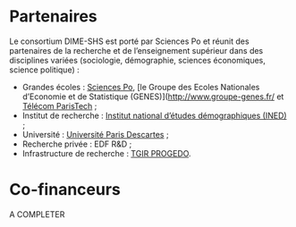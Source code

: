 # Partenaires
Le consortium DIME-SHS est porté par Sciences Po et réunit des partenaires de la recherche et de l’enseignement supérieur dans des disciplines variées (sociologie, démographie, sciences économiques, science politique) :
- Grandes écoles : [Sciences Po](http://sciencespo.fr/fr), [le Groupe des Ecoles Nationales d’Economie et de Statistique (GENES)](http://www.groupe-genes.fr/ et [Télécom ParisTech](https://www.telecom-paristech.fr/) ;
- Institut de recherche : [Institut national d’études démographiques (INED)](https://www.ined.fr/) ;
- Université : [Université Paris Descartes](https://www.univ-paris5.fr/) ;
- Recherche privée : EDF R&D ;
- Infrastructure de recherche : [TGIR PROGEDO](www.progedo.fr).

# Co-financeurs
A COMPLETER
